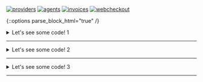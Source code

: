 [![providers](https://img.shields.io/badge/doc-Providers-success)](https://shafizod.github.io/providers)
[![agents](https://img.shields.io/badge/doc-Agents-success)](https://shafizod.github.io/agents)
[![invoices](https://img.shields.io/badge/doc-Invoices-success)](https://shafizod.github.io/invoices)
[![webcheckout](https://img.shields.io/badge/doc-Webcheckout-success)](https://shafizod.github.io/webcheckout)

{::options parse_block_html="true" /}

<details><summary markdown="span">Let's see some code! 1</summary>

```json
{
  "service": "wallet",
  "userid": "476a1b42-b3dc-40e9-afad-4aaae1d640b9",
  "hash": "6abd8da5482f9133bbc86c48d967f9ad771057efd91c80c8d89c7fb2c917bb6f",
  "account": "992928313003",
  "amount": 18000.00,
  "currency": "RUB",
  "txnid": "29sP8k9FKBR3obJAhzHOVX7o2Gc",
  "phone": "+992935141010",
  "fee": 0.15,
  "providerId": 0,
  "last_name":"Иванов",
  "first_name": "Иван",
  "middle_name": "Иванович",
  "sender_birthday": "12.12.1990",
  "id_series_number": "5436271612",
  "address": "Foteh Niyozi St",
  "resident_city": "Dushanbe",
  "resident_country": 860,
  "postal_code": "734000",
  "recipient_name": "John Doe"
}
```

Of course, it has to be Hello World, right?
</details>

<hr />

<details>
<summary markdown="span">Let's see some code! 2</summary>

```json
{
  "service": "wallet",
  "userid": "476a1b42-b3dc-40e9-afad-4aaae1d640b9",
  "hash": "6abd8da5482f9133bbc86c48d967f9ad771057efd91c80c8d89c7fb2c917bb6f",
  "account": "992928313003",
  "amount": 18000.00,
  "currency": "RUB",
  "txnid": "29sP8k9FKBR3obJAhzHOVX7o2Gc",
  "phone": "+992935141010",
  "fee": 0.15,
  "providerId": 0,
  "last_name":"Иванов",
  "first_name": "Иван",
  "middle_name": "Иванович",
  "sender_birthday": "12.12.1990",
  "id_series_number": "5436271612",
  "address": "Foteh Niyozi St",
  "resident_city": "Dushanbe",
  "resident_country": 860,
  "postal_code": "734000",
  "recipient_name": "John Doe"
}
```

Of course, it has to be Hello World, right?
</details>

<hr />

<details>
<summary markdown="span">Let's see some code! 3</summary>

```json
{
  "service": "wallet",
  "userid": "476a1b42-b3dc-40e9-afad-4aaae1d640b9",
  "hash": "6abd8da5482f9133bbc86c48d967f9ad771057efd91c80c8d89c7fb2c917bb6f",
  "account": "992928313003",
  "amount": 18000.00,
  "currency": "RUB",
  "txnid": "29sP8k9FKBR3obJAhzHOVX7o2Gc",
  "phone": "+992935141010",
  "fee": 0.15,
  "providerId": 0,
  "last_name":"Иванов",
  "first_name": "Иван",
  "middle_name": "Иванович",
  "sender_birthday": "12.12.1990",
  "id_series_number": "5436271612",
  "address": "Foteh Niyozi St",
  "resident_city": "Dushanbe",
  "resident_country": 860,
  "postal_code": "734000",
  "recipient_name": "John Doe"
}
```

Of course, it has to be Hello World, right?
</details>

<hr />
